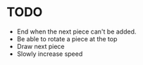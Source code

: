 # TODO
* End when the next piece can't be added.
* Be able to rotate a piece at the top
* Draw next piece
* Slowly increase speed
